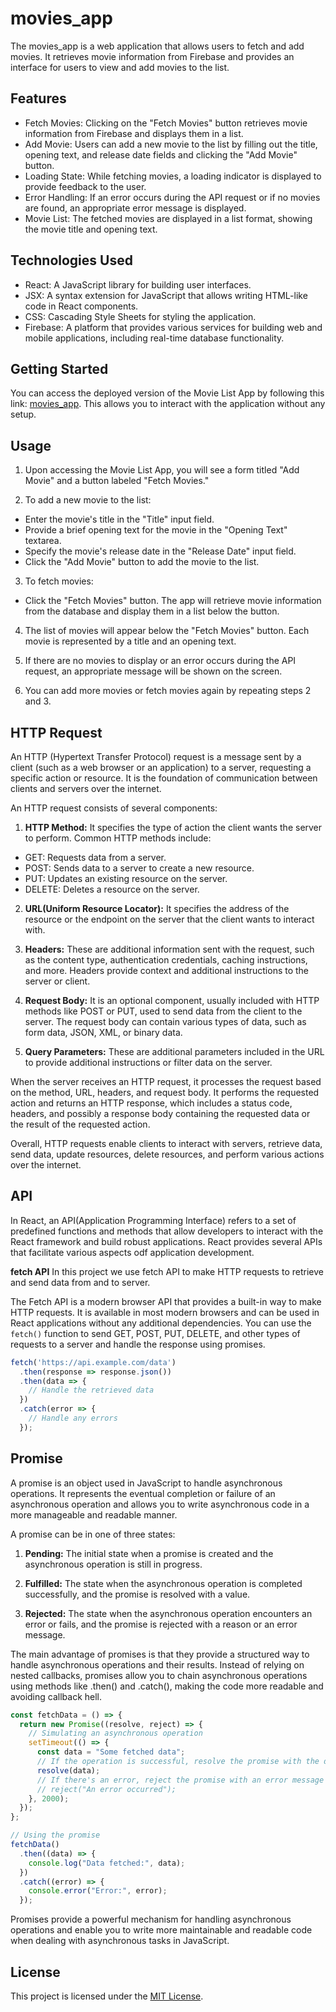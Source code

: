 # movies_app

The movies_app is a web application that allows users to fetch and add movies. It retrieves movie information from Firebase and provides an interface for users to view and add movies to the list.

## Features
- Fetch Movies: Clicking on the "Fetch Movies" button retrieves movie information from Firebase and displays them in a list.
- Add Movie: Users can add a new movie to the list by filling out the title, opening text, and release date fields and clicking the "Add Movie" button.
- Loading State: While fetching movies, a loading indicator is displayed to provide feedback to the user.
- Error Handling: If an error occurs during the API request or if no movies are found, an appropriate error message is displayed.
- Movie List: The fetched movies are displayed in a list format, showing the movie title and opening text.

## Technologies Used
- React: A JavaScript library for building user interfaces.
- JSX: A syntax extension for JavaScript that allows writing HTML-like code in React components.
- CSS: Cascading Style Sheets for styling the application.
- Firebase: A platform that provides various services for building web and mobile applications, including real-time database functionality.

## Getting Started
You can access the deployed version of the Movie List App by following this link: [movies_app](https://sreeyu.github.io/movies_app/). This allows you to interact with the application without any setup.

## Usage
1. Upon accessing the Movie List App, you will see a form titled "Add Movie" and a button labeled "Fetch Movies."

2. To add a new movie to the list:

 - Enter the movie's title in the "Title" input field.
 - Provide a brief opening text for the movie in the "Opening Text" textarea.
 - Specify the movie's release date in the "Release Date" input field.
 - Click the "Add Movie" button to add the movie to the list.

3. To fetch movies:

 - Click the "Fetch Movies" button. The app will retrieve movie information from the database and display them in a list below the button.

4. The list of movies will appear below the "Fetch Movies" button. Each movie is represented by a title and an opening text.

5. If there are no movies to display or an error occurs during the API request, an appropriate message will be shown on the screen.

6. You can add more movies or fetch movies again by repeating steps 2 and 3.

## HTTP Request
An HTTP (Hypertext Transfer Protocol) request is a message sent by a client (such as a web browser or an application) to a server, requesting a specific action or resource. It is the foundation of communication between clients and servers over the internet.

An HTTP request consists of several components:

1. **HTTP Method:** It specifies the type of action the client wants the server to perform. Common HTTP methods include:
 - GET: Requests data from a server.
 - POST: Sends data to a server to create a new resource.
 - PUT: Updates an existing resource on the server.
 - DELETE: Deletes a resource on the server.

2. **URL(Uniform Resource Locator):** It specifies the address of the resource or the endpoint on the server that the client wants to interact with.

3. **Headers:** These are additional information sent with the request, such as the content type, authentication credentials, caching instructions, and more. Headers provide context and additional instructions to the server or client.

4. **Request Body:** It is an optional component, usually included with HTTP methods like POST or PUT, used to send data from the client to the server. The request body can contain various types of data, such as form data, JSON, XML, or binary data.

5. **Query Parameters:** These are additional parameters included in the URL to provide additional instructions or filter data on the server.

When the server receives an HTTP request, it processes the request based on the method, URL, headers, and request body. It performs the requested action and returns an HTTP response, which includes a status code, headers, and possibly a response body containing the requested data or the result of the requested action.

Overall, HTTP requests enable clients to interact with servers, retrieve data, send data, update resources, delete resources, and perform various actions over the internet.

## API
In React, an API(Application Programming Interface) refers to a set of predefined functions and methods that allow developers to interact with the React framework and build robust applications. React provides several APIs that facilitate various aspects odf application development. 

**fetch API**
In this project we use fetch API to make HTTP requests to retrieve and send data from and to server.  

The Fetch API is a modern browser API that provides a built-in way to make HTTP requests. It is available in most modern browsers and can be used in React applications without any additional dependencies. You can use the `fetch()` function to send GET, POST, PUT, DELETE, and other types of requests to a server and handle the response using promises.

```jsx
fetch('https://api.example.com/data')
  .then(response => response.json())
  .then(data => {
    // Handle the retrieved data
  })
  .catch(error => {
    // Handle any errors
  });
```

## Promise
A promise is an object used in JavaScript to handle asynchronous operations. It represents the eventual completion or failure of an asynchronous operation and allows you to write asynchronous code in a more manageable and readable manner.

A promise can be in one of three states:

1. **Pending:** The initial state when a promise is created and the asynchronous operation is still in progress.

2. **Fulfilled:** The state when the asynchronous operation is completed successfully, and the promise is resolved with a value.

3. **Rejected:** The state when the asynchronous operation encounters an error or fails, and the promise is rejected with a reason or an error message.

The main advantage of promises is that they provide a structured way to handle asynchronous operations and their results. Instead of relying on nested callbacks, promises allow you to chain asynchronous operations using methods like .then() and .catch(), making the code more readable and avoiding callback hell.

```javascript
const fetchData = () => {
  return new Promise((resolve, reject) => {
    // Simulating an asynchronous operation
    setTimeout(() => {
      const data = "Some fetched data";
      // If the operation is successful, resolve the promise with the data
      resolve(data);
      // If there's an error, reject the promise with an error message
      // reject("An error occurred");
    }, 2000);
  });
};

// Using the promise
fetchData()
  .then((data) => {
    console.log("Data fetched:", data);
  })
  .catch((error) => {
    console.error("Error:", error);
  });
```

Promises provide a powerful mechanism for handling asynchronous operations and enable you to write more maintainable and readable code when dealing with asynchronous tasks in JavaScript.

## License
This project is licensed under the [MIT License](https://opensource.org/license/mit/).
